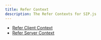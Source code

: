 ```yaml
---
title: Refer Context
description: The Refer Contexts for SIP.js
---
```


* [Refer Client Context](/api/0.9.0/refer/referClientContext/)
* [Refer Server Context](/api/0.9.0/refer/referServerContext)
